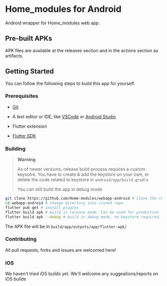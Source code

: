 # Home_modules for Android

Android wrapper for Home_modules web app.

## Pre-built APKs

APK files are available at the releases section and in the actions section as artifacts.

## Getting Started

You can follow the following steps to build this app for yourself.

### Prerequisites

- [Git](https://git-scm.com/)
- A text editor or IDE, like [VSCode](https://code.visualstudio.com/) or [Android Studio](https://developer.android.com/studio)
  
- Flutter extension

- [Flutter SDK](https://flutter.dev)

### Building

> **Warning**
>
> As of newer versions, release build process requires a custom keysotre. You have to create & add the keystore on your own, or delete the code related to keystore in `android/app/build.gradle`
>
> You can still build the app in debug mode

```sh
git clone https://github.com/Home-modules/webapp-android # clone the repo
cd webapp-android # change directory into cloned repo
flutter pub get # install plugins
flutter build apk # build in release mode, Can be used for production
flutter build apk --debug # build in debug mode, no keystore required. DON'T USE FOR PRODUCTION!
```

The APK file will be in `build/app/outputs/app/flutter-apk/`

### Contributing

All pull requests, forks and issues are welcomed here!

### iOS

We haven't tried iOS builds yet. We'll welcome any suggeations/reports on iOS builds
